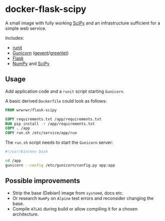 docker-flask-scipy
==================

A small image with fully working [SciPy][] and an infrastructure sufficient for
a simple web service.

Includes:
* [runit][]
* [Gunicorn][] ([gevent][]/[greenlet][])
* [Flask][]
* [NumPy][] and [SciPy][]

[runit]: http://smarden.org/runit/
[Gunicorn]: http://gunicorn.org/
[gevent]: http://www.gevent.org/
[greenlet]: http://greenlet.readthedocs.org/en/latest/
[Flask]: http://flask.pocoo.org/
[NumPy]: http://www.numpy.org/
[SciPy]: http://www.scipy.org/

Usage
-----

Add application code and a `runit` script starting `Gunicorn`.

A basic derived `Dockerfile` could look as follows:

```Dockerfile
FROM wrwrwr/flask-scipy

COPY requirements.txt /app/requirements.txt
RUN pip install -r /app/requirements.txt
COPY . /app
COPY run.sh /etc/service/app/run
```

The `run.sh` script needs to start the `Gunicorn` server:

```bash
#!/usr/bin/env bash

cd /app
gunicorn --config /etc/gunicorn/config.py app:app
```

Possible improvements
---------------------

* Strip the base (Debian) image from `systemd`, docs etc.
* Or research `NumPy` on `Alpine` test errors and reconsider changing the base.
* Compile `ATLAS` during build or allow compiling it for a chosen architecture.
